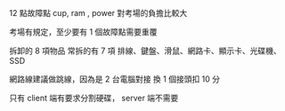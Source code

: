12 點故障點
cup, ram , power 對考場的負擔比較大

考場有規定，至少要有 1 個故障點需要重覆

拆卸的 8 項物品
常拆的有 7 項
排線、鍵盤、滑鼠、網路卡、顯示卡、光碟機、SSD

網路線建議做跳線，因為是 2 台電腦對接
換 1 個接頭扣 10 分

只有 client 端有要求分割硬碟， server 端不需要
